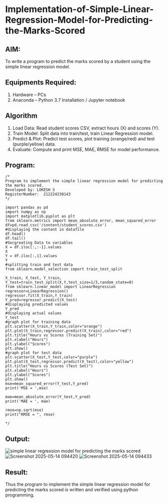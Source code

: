 # Implementation-of-Simple-Linear-Regression-Model-for-Predicting-the-Marks-Scored

## AIM:
To write a program to predict the marks scored by a student using the simple linear regression model.

## Equipments Required:
1. Hardware – PCs
2. Anaconda – Python 3.7 Installation / Jupyter notebook

## Algorithm
1. Load Data: Read student scores CSV, extract hours (X) and scores (Y).
2. Train Model: Split data into train/test, train Linear Regression model.
3. Predict & Plot: Predict test scores, plot training (orange/red) and test (purple/yellow) data.
4. Evaluate: Compute and print MSE, MAE, RMSE for model performance.

## Program:
```
/*
Program to implement the simple linear regression model for predicting the marks scored.
Developed by: LOKESH S
RegisterNumber:  212224230143
*/

import pandas as pd
import numpy as np
import matplotlib.pyplot as plt
from sklearn.metrics import mean_absolute_error, mean_squared_error
df=pd.read_csv('/content/student_scores.csv')
#displaying the content in datafile
df.head()
df.tail()
#Secgreating Data to variables
X = df.iloc[:,:-1].values
X
Y = df.iloc[:,1].values
Y
#splitting train and test data
from sklearn.model_selection import train_test_split

X_train, X_test, Y_train, Y_test=train_test_split(X,Y,test_size=1/3,random_state=0)
from sklearn.linear_model import LinearRegression
regressor=LinearRegression()
regressor.fit(X_train,Y_train)
Y_pred=regressor.predict(X_test)
#displaying predicted values
Y_pred
#displaying actual values
Y_test
#graph plot for training data
plt.scatter(X_train,Y_train,color="orange")
plt.plot(X_train,regressor.predict(X_train),color="red")
plt.title("Hours vs Scores (Training Set)")
plt.xlabel("Hours")
plt.ylabel("Scores")
plt.show()
#graph plot for test data
plt.scatter(X_test,Y_test,color="purple")
plt.plot(X_test,regressor.predict(X_test),color="yellow")
plt.title("Hours vs Scores (Test Set)")
plt.xlabel("Hours")
plt.ylabel("Scores")
plt.show()
mse=mean_squared_error(Y_test,Y_pred)
print('MSE = ',mse)

mae=mean_absolute_error(Y_test,Y_pred)
print('MAE = ', mae)

rmse=np.sqrt(mse)
print("RMSE = ", rmse)

*/
```

## Output:
![simple linear regression model for predicting the marks scored](sam.png)
![Screenshot 2025-05-14 094420](https://github.com/user-attachments/assets/dc3d62e6-de8c-4772-a06e-d307a80b471f)
![Screenshot 2025-05-14 094433](https://github.com/user-attachments/assets/fb5692a1-44b9-4227-a18e-fcfdd5b52e54)


## Result:
Thus the program to implement the simple linear regression model for predicting the marks scored is written and verified using python programming.
